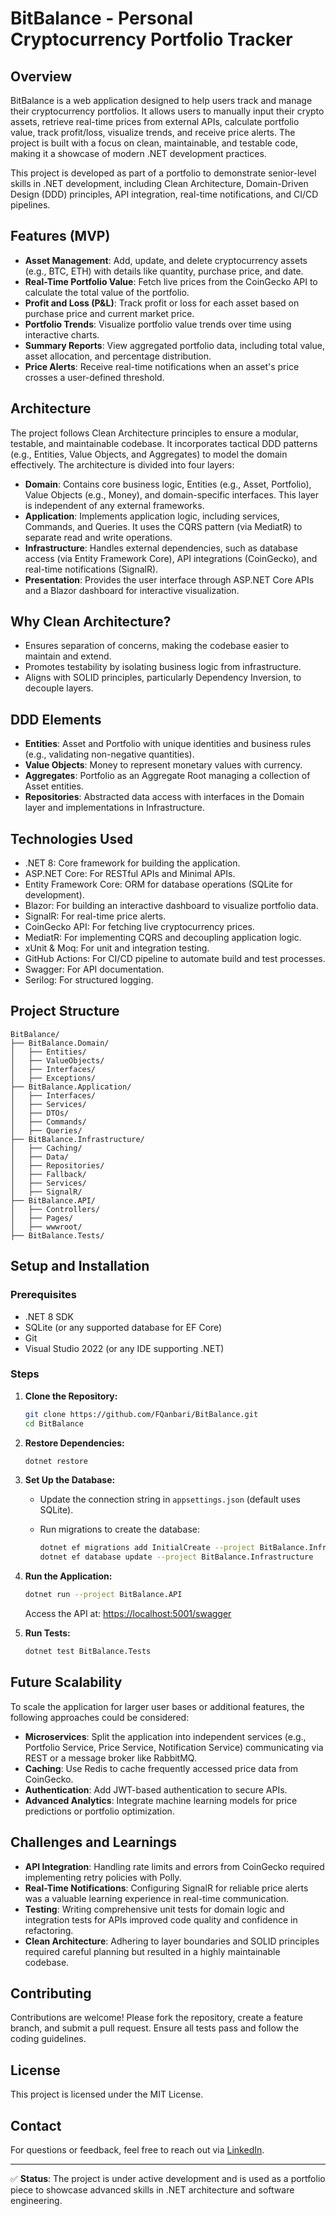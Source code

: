 # BitBalance - Personal Cryptocurrency Portfolio Tracker

## Overview

BitBalance is a web application designed to help users track and manage their cryptocurrency portfolios. It allows users to manually input their crypto assets, retrieve real-time prices from external APIs, calculate portfolio value, track profit/loss, visualize trends, and receive price alerts. The project is built with a focus on clean, maintainable, and testable code, making it a showcase of modern .NET development practices.

This project is developed as part of a portfolio to demonstrate senior-level skills in .NET development, including Clean Architecture, Domain-Driven Design (DDD) principles, API integration, real-time notifications, and CI/CD pipelines.

## Features (MVP)

* **Asset Management**: Add, update, and delete cryptocurrency assets (e.g., BTC, ETH) with details like quantity, purchase price, and date.
* **Real-Time Portfolio Value**: Fetch live prices from the CoinGecko API to calculate the total value of the portfolio.
* **Profit and Loss (P\&L)**: Track profit or loss for each asset based on purchase price and current market price.
* **Portfolio Trends**: Visualize portfolio value trends over time using interactive charts.
* **Summary Reports**: View aggregated portfolio data, including total value, asset allocation, and percentage distribution.
* **Price Alerts**: Receive real-time notifications when an asset's price crosses a user-defined threshold.

## Architecture

The project follows Clean Architecture principles to ensure a modular, testable, and maintainable codebase. It incorporates tactical DDD patterns (e.g., Entities, Value Objects, and Aggregates) to model the domain effectively. The architecture is divided into four layers:

* **Domain**: Contains core business logic, Entities (e.g., Asset, Portfolio), Value Objects (e.g., Money), and domain-specific interfaces. This layer is independent of any external frameworks.
* **Application**: Implements application logic, including services, Commands, and Queries. It uses the CQRS pattern (via MediatR) to separate read and write operations.
* **Infrastructure**: Handles external dependencies, such as database access (via Entity Framework Core), API integrations (CoinGecko), and real-time notifications (SignalR).
* **Presentation**: Provides the user interface through ASP.NET Core APIs and a Blazor dashboard for interactive visualization.

## Why Clean Architecture?

* Ensures separation of concerns, making the codebase easier to maintain and extend.
* Promotes testability by isolating business logic from infrastructure.
* Aligns with SOLID principles, particularly Dependency Inversion, to decouple layers.

## DDD Elements

* **Entities**: Asset and Portfolio with unique identities and business rules (e.g., validating non-negative quantities).
* **Value Objects**: Money to represent monetary values with currency.
* **Aggregates**: Portfolio as an Aggregate Root managing a collection of Asset entities.
* **Repositories**: Abstracted data access with interfaces in the Domain layer and implementations in Infrastructure.

## Technologies Used

* .NET 8: Core framework for building the application.
* ASP.NET Core: For RESTful APIs and Minimal APIs.
* Entity Framework Core: ORM for database operations (SQLite for development).
* Blazor: For building an interactive dashboard to visualize portfolio data.
* SignalR: For real-time price alerts.
* CoinGecko API: For fetching live cryptocurrency prices.
* MediatR: For implementing CQRS and decoupling application logic.
* xUnit & Moq: For unit and integration testing.
* GitHub Actions: For CI/CD pipeline to automate build and test processes.
* Swagger: For API documentation.
* Serilog: For structured logging.

## Project Structure

```
BitBalance/
├── BitBalance.Domain/
│   ├── Entities/
│   ├── ValueObjects/
│   ├── Interfaces/
│   ├── Exceptions/
├── BitBalance.Application/
│   ├── Interfaces/
│   ├── Services/
│   ├── DTOs/
│   ├── Commands/
│   ├── Queries/
├── BitBalance.Infrastructure/
│   ├── Caching/
│   ├── Data/
│   ├── Repositories/
│   ├── Fallback/
│   ├── Services/
│   ├── SignalR/
├── BitBalance.API/
│   ├── Controllers/
│   ├── Pages/
│   ├── wwwroot/
├── BitBalance.Tests/
```

## Setup and Installation

### Prerequisites

* .NET 8 SDK
* SQLite (or any supported database for EF Core)
* Git
* Visual Studio 2022 (or any IDE supporting .NET)

### Steps

1. **Clone the Repository:**

   ```bash
   git clone https://github.com/FQanbari/BitBalance.git
   cd BitBalance
   ```

2. **Restore Dependencies:**

   ```bash
   dotnet restore
   ```

3. **Set Up the Database:**

   * Update the connection string in `appsettings.json` (default uses SQLite).
   * Run migrations to create the database:

     ```bash
     dotnet ef migrations add InitialCreate --project BitBalance.Infrastructure
     dotnet ef database update --project BitBalance.Infrastructure
     ```

4. **Run the Application:**

   ```bash
   dotnet run --project BitBalance.API
   ```

   Access the API at: [https://localhost:5001/swagger](https://localhost:5001/swagger)

5. **Run Tests:**

   ```bash
   dotnet test BitBalance.Tests
   ```

## Future Scalability

To scale the application for larger user bases or additional features, the following approaches could be considered:

* **Microservices**: Split the application into independent services (e.g., Portfolio Service, Price Service, Notification Service) communicating via REST or a message broker like RabbitMQ.
* **Caching**: Use Redis to cache frequently accessed price data from CoinGecko.
* **Authentication**: Add JWT-based authentication to secure APIs.
* **Advanced Analytics**: Integrate machine learning models for price predictions or portfolio optimization.

## Challenges and Learnings

* **API Integration**: Handling rate limits and errors from CoinGecko required implementing retry policies with Polly.
* **Real-Time Notifications**: Configuring SignalR for reliable price alerts was a valuable learning experience in real-time communication.
* **Testing**: Writing comprehensive unit tests for domain logic and integration tests for APIs improved code quality and confidence in refactoring.
* **Clean Architecture**: Adhering to layer boundaries and SOLID principles required careful planning but resulted in a highly maintainable codebase.

## Contributing

Contributions are welcome! Please fork the repository, create a feature branch, and submit a pull request. Ensure all tests pass and follow the coding guidelines.

## License

This project is licensed under the MIT License.

## Contact

For questions or feedback, feel free to reach out via [LinkedIn](https://www.linkedin.com/in/f-qanbari).

---

✅ **Status**: The project is under active development and is used as a portfolio piece to showcase advanced skills in .NET architecture and software engineering.
